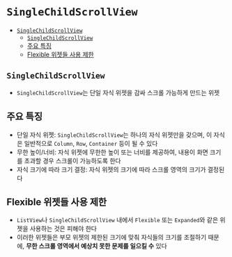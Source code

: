 # `SingleChildScrollView`

- [`SingleChildScrollView`](#singlechildscrollview)
    - [`SingleChildScrollView`](#singlechildscrollview-1)
    - [주요 특징](#주요-특징)
    - [Flexible 위젯들 사용 제한](#flexible-위젯들-사용-제한)

## `SingleChildScrollView`

- `SingleChildScrollView`는 단일 자식 위젯을 감싸 스크롤 가능하게 만드는 위젯

## 주요 특징

- 단일 자식 위젯: `SingleChildScrollView`는 하나의 자식 위젯만을 갖으며, 이 자식은 일반적으로 `Column`, `Row`, `Container` 등이 될 수 있다
- 무한 높이/너비: 자식 위젯에 무한한 높이 또는 너비를 제공하여, 내용이 화면 크기를 초과할 경우 스크롤이 가능하도록 한다
- 자식 크기에 따라 크기 결정: 자식 위젯의 크기에 따라 스크롤 영역의 크기가 결정된다

## Flexible 위젯들 사용 제한

- `ListView`나 `SingleChildScrollView` 내에서 `Flexible` 또는 `Expanded`와 같은 위젯을 사용하는 것은 피해야 한다
- 이러한 위젯들은 부모 위젯의 제한된 크기에 맞춰 자식들의 크기를 조절하기 때문에, **무한 스크롤 영역에서 예상치 못한 문제를 일으킬 수** 있다
